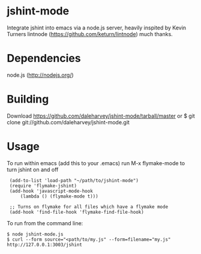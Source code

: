 jshint-mode
=======

Integrate jshint into emacs via a node.js server, heavily inspited by Kevin Turners lintnode (https://github.com/keturn/lintnode) much thanks.

Dependencies
============

node.js (http://nodejs.org/)

Building
========

Download
    https://github.com/daleharvey/jshint-mode/tarball/master
or
    $ git clone git://github.com/daleharvey/jshint-mode.git

Usage
=====

To run within emacs (add this to your .emacs) run M-x flymake-mode to turn jshint on and off

     (add-to-list 'load-path "~/path/to/jshint-mode")
     (require 'flymake-jshint)
     (add-hook 'javascript-mode-hook
         (lambda () (flymake-mode t)))

     ;; Turns on flymake for all files which have a flymake mode
     (add-hook 'find-file-hook 'flymake-find-file-hook)

To run from the command line:

    $ node jshint-mode.js
    $ curl --form source="<path/to/my.js" --form=filename="my.js" http://127.0.0.1:3003/jshint
